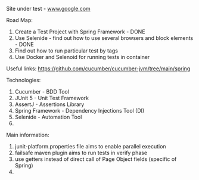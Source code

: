 Site under test - www.google.com

Road Map:
1) Create a Test Project with Spring Framework - DONE
2) Use Selenide - find out how to use several browsers and block elements - DONE
3) Find out how to run particular test by tags
4) Use Docker and Selenoid for running tests in container

Useful links:
https://github.com/cucumber/cucumber-jvm/tree/main/spring

Technologies:
1) Cucumber - BDD Tool
2) JUnit 5 - Unit Test Framework
3) AssertJ - Assertions Library
4) Spring Framework - Dependency Injections Tool (DI)
5) Selenide - Automation Tool
6) 


Main information:
1) junit-platform.properties file aims to enable parallel execution
2) failsafe maven plugin aims to run tests in verify phase
3) use getters instead of direct call of Page Object fields (specific of Spring)
4) 